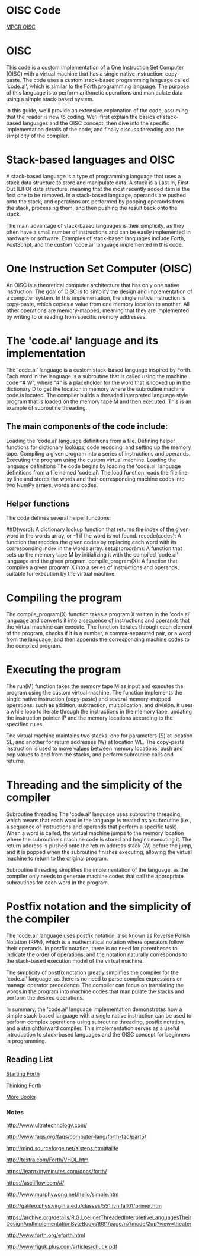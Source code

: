 # OISC Code
[MPCR OISC](https://colab.research.google.com/drive/1iaxUqTnE7hOe7Ni4hXlcppskNG3gC0sp?usp=sharing)


# OISC
This code is a custom implementation of a One Instruction Set Computer (OISC) with a virtual machine that has a single native instruction: copy-paste. The code uses a custom stack-based programming language called 'code.ai', which is similar to the Forth programming language. The purpose of this language is to perform arithmetic operations and manipulate data using a simple stack-based system.

In this guide, we'll provide an extensive explanation of the code, assuming that the reader is new to coding. We'll first explain the basics of stack-based languages and the OISC concept, then dive into the specific implementation details of the code, and finally discuss threading and the simplicity of the compiler.

# Stack-based languages and OISC
A stack-based language is a type of programming language that uses a stack data structure to store and manipulate data. A stack is a Last In, First Out (LIFO) data structure, meaning that the most recently added item is the first one to be removed. In a stack-based language, operands are pushed onto the stack, and operations are performed by popping operands from the stack, processing them, and then pushing the result back onto the stack.

The main advantage of stack-based languages is their simplicity, as they often have a small number of instructions and can be easily implemented in hardware or software. Examples of stack-based languages include Forth, PostScript, and the custom 'code.ai' language implemented in this code.

# One Instruction Set Computer (OISC)
An OISC is a theoretical computer architecture that has only one native instruction. The goal of OISC is to simplify the design and implementation of a computer system. In this implementation, the single native instruction is copy-paste, which copies a value from one memory location to another. All other operations are memory-mapped, meaning that they are implemented by writing to or reading from specific memory addresses.

# The 'code.ai' language and its implementation
The 'code.ai' language is a custom stack-based language inspired by Forth. Each word in the language is a subroutine that is called using the machine code "# W", where "#" is a placeholder for the word that is looked up in the dictionary D to get the location in memory where the subroutine machine code is located. The compiler builds a threaded interpreted language style program that is loaded on the memory tape M and then executed. This is an example of subroutine threading.

## The main components of the code include:

Loading the 'code.ai' language definitions from a file.
Defining helper functions for dictionary lookups, code recoding, and setting up the memory tape.
Compiling a given program into a series of instructions and operands.
Executing the program using the custom virtual machine.
Loading the language definitions
The code begins by loading the 'code.ai' language definitions from a file named 'code.ai'. The load function reads the file line by line and stores the words and their corresponding machine codes into two NumPy arrays, words and codes.

## Helper functions
The code defines several helper functions:

##D(word): A dictionary lookup function that returns the index of the given word in the words array, or -1 if the word is not found.
recode(codes): A function that recodes the given codes by replacing each word with its corresponding index in the words array.
setup(program): A function that sets up the memory tape M by initializing it with the compiled 'code.ai' language and the given program.
compile_program(X): A function that compiles a given program X into a series of instructions and operands, suitable for execution by the virtual machine.

# Compiling the program
The compile_program(X) function takes a program X written in the 'code.ai' language and converts it into a sequence of instructions and operands that the virtual machine can execute. The function iterates through each element of the program, checks if it is a number, a comma-separated pair, or a word from the language, and then appends the corresponding machine codes to the compiled program.

# Executing the program
The run(M) function takes the memory tape M as input and executes the program using the custom virtual machine. The function implements the single native instruction (copy-paste) and several memory-mapped operations, such as addition, subtraction, multiplication, and division. It uses a while loop to iterate through the instructions in the memory tape, updating the instruction pointer IP and the memory locations according to the specified rules.

The virtual machine maintains two stacks: one for parameters (S) at location SL, and another for return addresses (W) at location WL. The copy-paste instruction is used to move values between memory locations, push and pop values to and from the stacks, and perform subroutine calls and returns.

# Threading and the simplicity of the compiler
Subroutine threading
The 'code.ai' language uses subroutine threading, which means that each word in the language is treated as a subroutine (i.e., a sequence of instructions and operands that perform a specific task). When a word is called, the virtual machine jumps to the memory location where the subroutine's machine code is stored and begins executing it. The return address is pushed onto the return address stack (W) before the jump, and it is popped when the subroutine finishes executing, allowing the virtual machine to return to the original program.

Subroutine threading simplifies the implementation of the language, as the compiler only needs to generate machine codes that call the appropriate subroutines for each word in the program.

# Postfix notation and the simplicity of the compiler
The 'code.ai' language uses postfix notation, also known as Reverse Polish Notation (RPN), which is a mathematical notation where operators follow their operands. In postfix notation, there is no need for parentheses to indicate the order of operations, and the notation naturally corresponds to the stack-based execution model of the virtual machine.

The simplicity of postfix notation greatly simplifies the compiler for the 'code.ai' language, as there is no need to parse complex expressions or manage operator precedence. The compiler can focus on translating the words in the program into machine codes that manipulate the stacks and perform the desired operations.

In summary, the 'code.ai' language implementation demonstrates how a simple stack-based language with a single native instruction can be used to perform complex operations using subroutine threading, postfix notation, and a straightforward compiler. This implementation serves as a useful introduction to stack-based languages and the OISC concept for beginners in programming.


## Reading List
[Starting Forth](https://github.com/williamedwardhahn/OISC/blob/main/Forth_Books/Starting%20FORTH%20Introduction%20to%20the%20FORTH%20Language%20and%20Operating%20System%20for%20Beginners%20and%20Professionals%20(Leo%20Brodie).pdf)

[Thinking Forth](https://github.com/williamedwardhahn/OISC/blob/main/Forth_Books/Thinking%20Forth%20A%20Language%20and%20Philosophy%20for%20Solving%20Problems%20(Leo%20Brodie).pdf)

[More Books](https://github.com/williamedwardhahn/OISC/tree/main/Forth_Books)


### Notes

http://www.ultratechnology.com/

http://www.faqs.org/faqs/computer-lang/forth-faq/part5/

http://mind.sourceforge.net/aisteps.html#alife

http://testra.com/Forth/VHDL.htm

https://learnxinyminutes.com/docs/forth/

https://asciiflow.com/#/

http://www.murphywong.net/hello/simple.htm


http://galileo.phys.virginia.edu/classes/551.jvn.fall01/primer.htm

https://archive.org/details/R.G.LoeligerThreadedInterpretiveLanguagesTheirDesignAndImplementationByteBooks1981/page/n7/mode/2up?view=theater


http://www.forth.org/eforth.html


http://www.figuk.plus.com/articles/chuck.pdf
